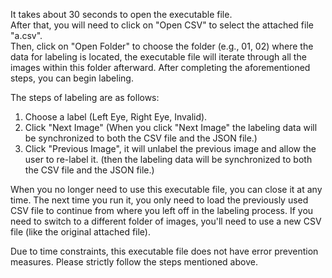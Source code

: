 It takes about 30 seconds to open the executable file.  
After that, you will need to click on "Open CSV" to select the attached file "a.csv".  
Then, click on "Open Folder" to choose the folder (e.g., 01, 02) where the data for labeling is located, the executable file will iterate through all the images within this folder afterward.
After completing the aforementioned steps, you can begin labeling.  

The steps of labeling are as follows:  
1. Choose a label (Left Eye, Right Eye, Invalid).  
2. Click "Next Image" (When you click "Next Image" the labeling data will be synchronized to both the CSV file and the JSON file.)  
3. Click "Previous Image", it will unlabel the previous image and allow the user to re-label it. (then the labeling data will be synchronized to both the CSV file and the JSON file.)

When you no longer need to use this executable file, you can close it at any time. The next time you run it, you only need to load the previously used CSV file to continue from where you left off in the labeling process. If you need to switch to a different folder of images, you'll need to use a new CSV file (like the original attached file).

Due to time constraints, this executable file does not have error prevention measures. Please strictly follow the steps mentioned above.  
